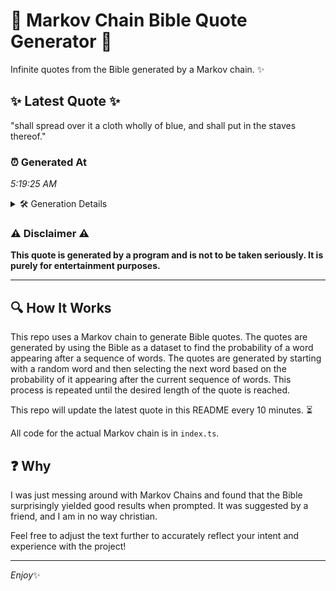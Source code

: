 # 📖 Markov Chain Bible Quote Generator 📖

Infinite quotes from the Bible generated by a Markov chain. ✨

## ✨ Latest Quote ✨
"shall spread over it a cloth wholly of blue, and shall put in the staves thereof."

### ⏰ Generated At
*5:19:25 AM*

<details>
    <summary>🛠️ Generation Details</summary>
    <p>
        <strong>🌱 Seed:</strong> shall<br>
        <strong>🔄 Iterations:</strong> 15<br>
        <strong>📜 Context History:</strong><br>[ shall ]: spread<br>[ shall, spread ]: over<br>[ shall, spread, over ]: it<br>[ shall, spread, over, it ]: a<br>[ shall, spread, over, it, a ]: cloth<br>[ shall, spread, over, it, a, cloth ]: wholly<br>[ spread, over, it, a, cloth, wholly ]: of<br>[ over, it, a, cloth, wholly, of ]: blue,<br>[ it, a, cloth, wholly, of, blue, ]: and<br>[ a, cloth, wholly, of, blue,, and ]: shall<br>[ cloth, wholly, of, blue,, and, shall ]: put<br>[ wholly, of, blue,, and, shall, put ]: in<br>[ of, blue,, and, shall, put, in ]: the<br>[ blue,, and, shall, put, in, the ]: staves<br>[ and, shall, put, in, the, staves ]: thereof.<br>
    </p>
</details>

### ⚠️ Disclaimer ⚠️
**This quote is generated by a program and is not to be taken seriously. It is purely for entertainment purposes.**

---

## 🔍 How It Works

This repo uses a Markov chain to generate Bible quotes. The quotes are generated by using the Bible as a dataset to find the probability of a word appearing after a sequence of words. The quotes are generated by starting with a random word and then selecting the next word based on the probability of it appearing after the current sequence of words. This process is repeated until the desired length of the quote is reached.

This repo will update the latest quote in this README every 10 minutes. ⏳

All code for the actual Markov chain is in `index.ts`.

## ❓ Why

I was just messing around with Markov Chains and found that the Bible surprisingly yielded good results when prompted. 
It was suggested by a friend, and I am in no way christian.

Feel free to adjust the text further to accurately reflect your intent and experience with the project!

---

*Enjoy*✨
